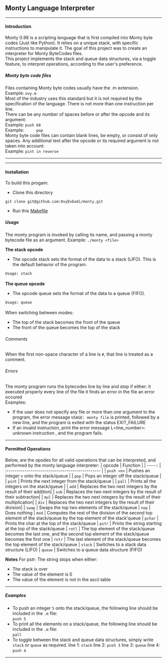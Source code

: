 ## Monty Language Interpreter
***
#### Introduction
Monty 0.98 is a scripting language that is first compiled into Monty byte codes (Just like Python). It relies on a unique stack, with specific instructions to manipulate it. The goal of this project was to create an interpreter for Monty ByteCodes files.<br>
This project implements the stack and queue data structures, via a toggle feature, to interpret  operations, according to the user's preference.
##### Monty byte code files
Files containing Monty byte codes usually have the .m extension.<br>
Example: ``ovy.m``<br>
Most of the industry uses this standard but it is not required by the specification of the language. There is not more than one instruction per line.<br>
There can be any number of spaces before or after the opcode and its argument:<br>
Example: ``push 68``<br>
Example: ``     pop``<br>
Monty byte code files can contain blank lines, be empty, or consist of only spaces. Any additional text after the opcode or its required argument is not taken into account:<br>
Example: ``pint in reverse``
***

***
#### Installation
To build this progam:
- Clone this directory 
```shell
git clone git@github.com:OvyEvbodi/monty.git
````
- Run this [Makefile](https://github.com/OvyEvbodi/monty/blob/master/Makefile)

##### Usage
The monty program is invoked by calling its name, and passing a monty bytecode file as an argument.
Example: ``./monty <file>``
<br>

**The stack opcode**
- The opcode stack sets the format of the data to a stack (LIFO). This is the default behavior of the program.

`Usage: stack`<br>
<br>
**The queue opcode**
- The opcode queue sets the format of the data to a queue (FIFO).

`Usage: queue`
<br><br>
When switching between modes:<br>

- The top of the stack becomes the front of the queue
- The front of the queue becomes the top of the stack<br>

###### Comments
When the first non-space character of a line is `#`, that line is treated as a comment.

###### Errors
The monty program runs the bytecodes line by line and stop if either:
it executed properly every line of the file
it finds an error in the file
an error occured<br>
Examples:
- If the user does not specify any file or more than one argument to the program, the error message ``USAGE: monty file`` is printed, followed by a new line, and the program is exited with the status EXIT_FAILURE<br>
- If an invalid instruction, print the error message L<line_number>: unknown instruction <opcode>,
and the program fails.

***
#### Permitted Operations
Below, are the opodes for all valid operations that can be interpreted, and performed by the monty language interpreter:
|  opcode    |           Function                               |
|  -----:    | :----------------------------------------------- |
| `push <n>` | Pushes an integer `n` onto the stack/queue       |
| `pop`      | Pops an integer off the stack/queue              |
| `pint`     | Prints the next integer from the stack/queue     |
| `pall`     | Prints all the integers on the stack/queue       |
| `add`      | Replaces the two next integers by the result of their addition|
| `sub`      | Replaces the two next integers by the result of their subtraction|
| `mul`      | Replaces the two next integers by the result of their multiplication|
| `div`      | Replaces the two next integers by the result of their division|
| `swap`     | Swaps the top two elements of the stack/queue
| `nop`      | Does nothing
| `mod`      | Computes the rest of the division of the second top element of the stack/queue by the top element of the stack'queue
| `pchar`    | Prints the char at the top of the stack/queue
| `pstr`     | Prints the string starting at the top of the stack/queue
| `rotl`     | The top element of the stack/queue becomes the last one, and the second top element of the stack/queue becomes the first one
| `rotr`     | The last element of the stack/queue becomes the top element of the stack/queue
| `stack`    | Switches to a stack data structure (LIFO)
| `queue`    | Switches to a queue data structure (FIFO)

**Notes**
For pstr:
The string stops when either:
- The stack is over
- The value of the element is 0
- The value of the element is not in the ascii table
***
##### Examples
- To push an integer ``5`` onto the stack/queue, the following line should be included in the ``.m`` file:<br>
``push 5``
- To print all the elements on a stack/queue, the following line should be included in the ``.m`` file:<br>
``pall``
- To toggle between the stack and queue data structures, simply write ``stack`` or ``queue`` as required.
line 1: ``stack``
line 2: ``push 3``
line 3: ``queue``
line 4: ``push 4``
***